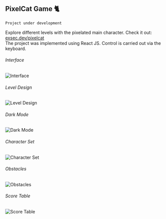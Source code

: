 ## PixelCat Game 🐈
`Project under development`


Explore different levels with the pixelated main character. Check it out: [exsec.dev/pixelcat](https://exsec.dev/pixelcat/)  
The project was implemented using React JS. Control is carried out via the keyboard.

###### Interface
![Interface](https://i.ibb.co/Gsh8nrq/Pixel-Cat1.png)

###### Level Design
![Level Design](https://i.ibb.co/R05rwhf/image.png)

###### Dark Mode
![Dark Mode](https://i.ibb.co/CVyBmt0/image.png)

###### Character Set
![Character Set](https://i.ibb.co/BjPtFZf/image.png)

###### Obstacles
![Obstacles](https://i.ibb.co/YyCjjxf/image.png)

###### Score Table
![Score Table](https://i.ibb.co/0Czmqzw/image.png)
